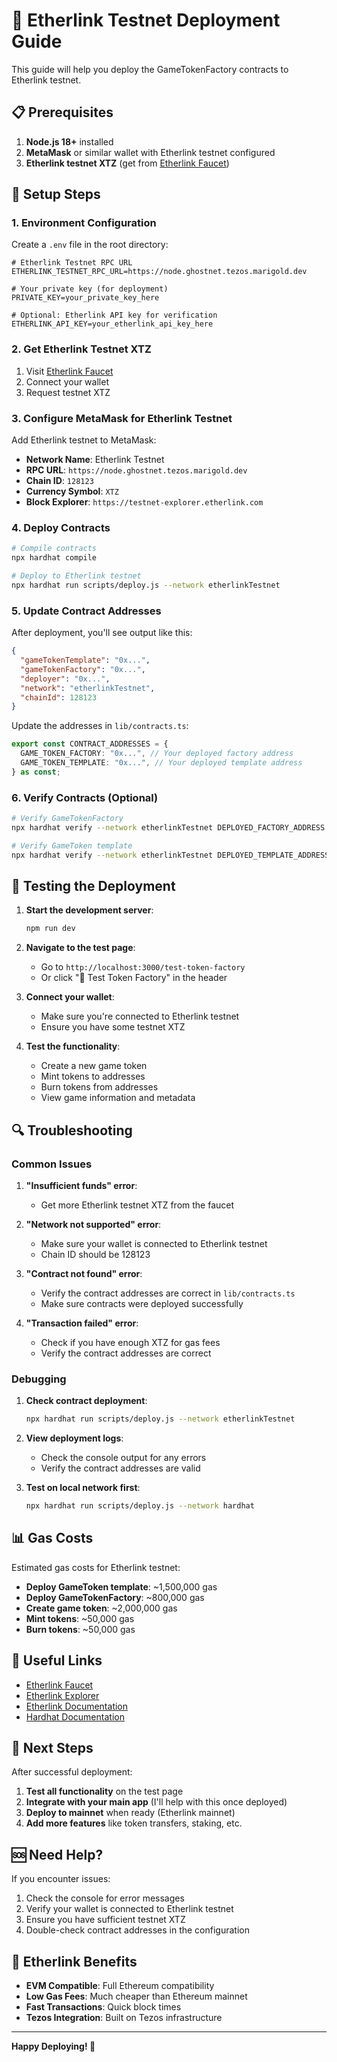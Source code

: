 # 🚀 Etherlink Testnet Deployment Guide

This guide will help you deploy the GameTokenFactory contracts to Etherlink testnet.

## 📋 Prerequisites

1. **Node.js 18+** installed
2. **MetaMask** or similar wallet with Etherlink testnet configured
3. **Etherlink testnet XTZ** (get from [Etherlink Faucet](https://faucet.etherlink.com/))

## 🔧 Setup Steps

### 1. Environment Configuration

Create a `.env` file in the root directory:

```env
# Etherlink Testnet RPC URL
ETHERLINK_TESTNET_RPC_URL=https://node.ghostnet.tezos.marigold.dev

# Your private key (for deployment)
PRIVATE_KEY=your_private_key_here

# Optional: Etherlink API key for verification
ETHERLINK_API_KEY=your_etherlink_api_key_here
```

### 2. Get Etherlink Testnet XTZ

1. Visit [Etherlink Faucet](https://faucet.etherlink.com/)
2. Connect your wallet
3. Request testnet XTZ

### 3. Configure MetaMask for Etherlink Testnet

Add Etherlink testnet to MetaMask:

- **Network Name**: Etherlink Testnet
- **RPC URL**: `https://node.ghostnet.tezos.marigold.dev`
- **Chain ID**: `128123`
- **Currency Symbol**: `XTZ`
- **Block Explorer**: `https://testnet-explorer.etherlink.com`

### 4. Deploy Contracts

```bash
# Compile contracts
npx hardhat compile

# Deploy to Etherlink testnet
npx hardhat run scripts/deploy.js --network etherlinkTestnet
```

### 5. Update Contract Addresses

After deployment, you'll see output like this:

```json
{
  "gameTokenTemplate": "0x...",
  "gameTokenFactory": "0x...",
  "deployer": "0x...",
  "network": "etherlinkTestnet",
  "chainId": 128123
}
```

Update the addresses in `lib/contracts.ts`:

```typescript
export const CONTRACT_ADDRESSES = {
  GAME_TOKEN_FACTORY: "0x...", // Your deployed factory address
  GAME_TOKEN_TEMPLATE: "0x...", // Your deployed template address
} as const;
```

### 6. Verify Contracts (Optional)

```bash
# Verify GameTokenFactory
npx hardhat verify --network etherlinkTestnet DEPLOYED_FACTORY_ADDRESS DEPLOYER_ADDRESS

# Verify GameToken template
npx hardhat verify --network etherlinkTestnet DEPLOYED_TEMPLATE_ADDRESS 0 "Template Game" "TEMP" "Template game description" "https://example.com/template.png" DEPLOYER_ADDRESS
```

## 🧪 Testing the Deployment

1. **Start the development server**:

   ```bash
   npm run dev
   ```

2. **Navigate to the test page**:

   - Go to `http://localhost:3000/test-token-factory`
   - Or click "🧪 Test Token Factory" in the header

3. **Connect your wallet**:

   - Make sure you're connected to Etherlink testnet
   - Ensure you have some testnet XTZ

4. **Test the functionality**:
   - Create a new game token
   - Mint tokens to addresses
   - Burn tokens from addresses
   - View game information and metadata

## 🔍 Troubleshooting

### Common Issues

1. **"Insufficient funds" error**:

   - Get more Etherlink testnet XTZ from the faucet

2. **"Network not supported" error**:

   - Make sure your wallet is connected to Etherlink testnet
   - Chain ID should be 128123

3. **"Contract not found" error**:

   - Verify the contract addresses are correct in `lib/contracts.ts`
   - Make sure contracts were deployed successfully

4. **"Transaction failed" error**:
   - Check if you have enough XTZ for gas fees
   - Verify the contract addresses are correct

### Debugging

1. **Check contract deployment**:

   ```bash
   npx hardhat run scripts/deploy.js --network etherlinkTestnet
   ```

2. **View deployment logs**:

   - Check the console output for any errors
   - Verify the contract addresses are valid

3. **Test on local network first**:
   ```bash
   npx hardhat run scripts/deploy.js --network hardhat
   ```

## 📊 Gas Costs

Estimated gas costs for Etherlink testnet:

- **Deploy GameToken template**: ~1,500,000 gas
- **Deploy GameTokenFactory**: ~800,000 gas
- **Create game token**: ~2,000,000 gas
- **Mint tokens**: ~50,000 gas
- **Burn tokens**: ~50,000 gas

## 🔗 Useful Links

- [Etherlink Faucet](https://faucet.etherlink.com/)
- [Etherlink Explorer](https://testnet-explorer.etherlink.com/)
- [Etherlink Documentation](https://docs.etherlink.com/)
- [Hardhat Documentation](https://hardhat.org/docs)

## 🎯 Next Steps

After successful deployment:

1. **Test all functionality** on the test page
2. **Integrate with your main app** (I'll help with this once deployed)
3. **Deploy to mainnet** when ready (Etherlink mainnet)
4. **Add more features** like token transfers, staking, etc.

## 🆘 Need Help?

If you encounter issues:

1. Check the console for error messages
2. Verify your wallet is connected to Etherlink testnet
3. Ensure you have sufficient testnet XTZ
4. Double-check contract addresses in the configuration

## 🌟 Etherlink Benefits

- **EVM Compatible**: Full Ethereum compatibility
- **Low Gas Fees**: Much cheaper than Ethereum mainnet
- **Fast Transactions**: Quick block times
- **Tezos Integration**: Built on Tezos infrastructure

---

**Happy Deploying! 🚀**
